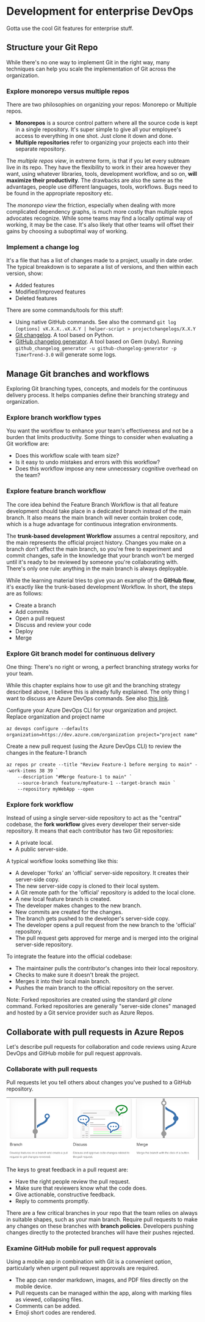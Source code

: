 # Development for enterprise DevOps

Gotta use the cool Git features for enterprise stuff.

## Structure your Git Repo

While there's no one way to implement Git in the right way, many techniques can help you scale the implementation of Git across the organization.

### Explore monorepo versus multiple repos

There are two philosophies on organizing your repos: Monorepo or Multiple repos.

* **Monorepos** is a source control pattern where all the source code is kept in a single repository. It's super simple to give all your employee's access to everything in one shot. Just clone it down and done.
* **Multiple repositories** refer to organizing your projects each into their separate repository.

The *multiple repos view*, in extreme form, is that if you let every subteam live in its repo. They have the flexibility to work in their area however they want, using whatever libraries, tools, development workflow, and so on, **will maximize their productivity**. The drawbacks are also the same as the advantages, people use different languages, tools, workflows. Bugs need to be found in the appropriate repository etc. 

The *monorepo view* the friction, especially when dealing with more complicated dependency graphs, is much more costly than multiple repos advocates recognize. While some teams may find a locally optimal way of working, it may be the case. It's also likely that other teams will offset their gains by choosing a suboptimal way of working.

### Implement a change log

It's a file that has a list of changes made to a project, usually in date order. The typical breakdown is to separate a list of versions, and then within each version, show:

* Added features
* Modified/Improved features
* Deleted features

There are some commands/tools for this stuff:

* Using native GitHub commands. See also the command `git log [options] vX.X.X..vX.X.Y | helper-script > projectchangelogs/X.X.Y`
* [Git changelog](https://pypi.org/project/gitchangelog/). A tool based on Python.
* [GitHub changelog generator](https://github.com/github-changelog-generator/github-changelog-generator). A tool based on Gem (ruby). Running `github_changelog_generator -u github-changelog-generator -p TimerTrend-3.0` will generate some logs.

## Manage Git branches and workflows

Exploring Git branching types, concepts, and models for the continuous delivery process. It helps companies define their branching strategy and organization.

### Explore branch workflow types

You want the workflow to enhance your team's effectiveness and not be a burden that limits productivity. Some things to consider when evaluating a Git workflow are:

* Does this workflow scale with team size?
* Is it easy to undo mistakes and errors with this workflow?
* Does this workflow impose any new unnecessary cognitive overhead on the team?

### Explore feature branch workflow

The core idea behind the Feature Branch Workflow is that all feature development should take place in a dedicated branch instead of the main branch. It also means the main branch will never contain broken code, which is a huge advantage for continuous integration environments.

The **trunk-based development Workflow** assumes a central repository, and the main represents the official project history. Changes you make on a branch don't affect the main branch, so you're free to experiment and commit changes, safe in the knowledge that your branch won't be merged until it's ready to be reviewed by someone you're collaborating with. There's only one rule: anything in the main branch is always deployable.

While the learning material tries to give you an example of the **GitHub flow**, it's exactly like the trunk-based development Workflow. In short, the steps are as follows:

* Create a branch
* Add commits
* Open a pull request
* Discuss and review your code
* Deploy
* Merge

### Explore Git branch model for continuous delivery

One thing: There's no right or wrong, a perfect branching strategy works for your team.

While this chapter explains how to use git and the branching strategy described above, I believe this is already fully explained. The only thing I want to discuss are Azure DevOps commands. See also [this link](https://learn.microsoft.com/en-us/azure/devops/repos/git/pull-requests?view=azure-devops&tabs=azure-devops-cli).

Configure your Azure DevOps CLI for your organization and project. Replace organization and project name

```CMD
az devops configure --defaults organization=https://dev.azure.com/organization project="project name"
```

Create a new pull request (using the Azure DevOps CLI) to review the changes in the feature-1 branch

```CMD
az repos pr create --title "Review Feature-1 before merging to main" --work-items 38 39 `
    --description "#Merge feature-1 to main" `
    --source-branch feature/myFeature-1 --target-branch main `
    --repository myWebApp --open
```

### Explore fork workflow

Instead of using a single server-side repository to act as the "central" codebase, the **fork workflow** gives every developer their server-side repository. It means that each contributor has two Git repositories:

* A private local.
* A public server-side.

A typical workflow looks something like this:

* A developer 'forks' an 'official' server-side repository. It creates their server-side copy.
* The new server-side copy is cloned to their local system.
* A Git remote path for the 'official' repository is added to the local clone.
* A new local feature branch is created.
* The developer makes changes to the new branch.
* New commits are created for the changes.
* The branch gets pushed to the developer's server-side copy.
* The developer opens a pull request from the new branch to the 'official' repository.
* The pull request gets approved for merge and is merged into the original server-side repository.

To integrate the feature into the official codebase:

* The maintainer pulls the contributor's changes into their local repository.
* Checks to make sure it doesn't break the project.
* Merges it into their local main branch.
* Pushes the main branch to the official repository on the server.

Note: Forked repositories are created using the standard *git clone* command. Forked repositories are generally "server-side clones" managed and hosted by a Git service provider such as Azure Repos.

## Collaborate with pull requests in Azure Repos

Let's describe pull requests for collaboration and code reviews using Azure DevOps and GitHub mobile for pull request approvals.

### Collaborate with pull requests

Pull requests let you tell others about changes you've pushed to a GitHub repository.

![Cool Picture](Pictures/branch-discuss-merge-0838a336.png)

The keys to great feedback in a pull request are:

* Have the right people review the pull request.
* Make sure that reviewers know what the code does.
* Give actionable, constructive feedback.
* Reply to comments promptly.

There are a few critical branches in your repo that the team relies on always in suitable shapes, such as your main branch. Require pull requests to make any changes on these branches with **branch policies**. Developers pushing changes directly to the protected branches will have their pushes rejected.

### Examine GitHub mobile for pull request approvals

Using a mobile app in combination with Git is a convenient option, particularly when urgent pull request approvals are required.

* The app can render markdown, images, and PDF files directly on the mobile device.
* Pull requests can be managed within the app, along with marking files as viewed, collapsing files.
* Comments can be added.
* Emoji short codes are rendered.
